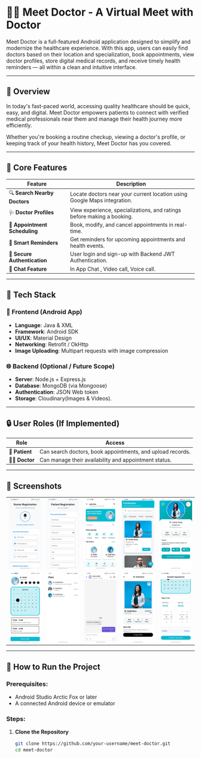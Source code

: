 # 👨‍⚕️ Meet Doctor - A Virtual Meet with Doctor

Meet Doctor is a full-featured Android application designed to simplify and modernize the healthcare experience. With this app, users can easily find doctors based on their location and specialization, book appointments, view doctor profiles, store digital medical records, and receive timely health reminders — all within a clean and intuitive interface.

---

## 📲 Overview

In today's fast-paced world, accessing quality healthcare should be quick, easy, and digital. Meet Doctor empowers patients to connect with verified medical professionals near them and manage their health journey more efficiently.

Whether you're booking a routine checkup, viewing a doctor's profile, or keeping track of your health history, Meet Doctor has you covered.

---

## 🧠 Core Features

| Feature | Description |
|--------|-------------|
| 🔍 **Search Nearby Doctors** | Locate doctors near your current location using Google Maps integration. |
| 🩺 **Doctor Profiles** | View experience, specializations, and ratings before making a booking. |
| 📆 **Appointment Scheduling** | Book, modify, and cancel appointments in real-time. |
| 🔔 **Smart Reminders** | Get reminders for upcoming appointments and health events. |
| 🔐 **Secure Authentication** | User login and sign-up with Backend JWT Authentication. |
| 🔔 **Chat Feature** | In App Chat , Video call, Voice call. |

---

## 🧰 Tech Stack

### 📱 Frontend (Android App)
- **Language**: Java & XML
- **Framework**: Android SDK
- **UI/UX**: Material Design
- **Networking**: Retrofit / OkHttp
- **Image Uploading**: Multipart requests with image compression

### 🌐 Backend (Optional / Future Scope)
- **Server**: Node.js + Express.js
- **Database**: MongoDB (via Mongoose)
- **Authentication**: JSON Web token
- **Storage**: Cloudinary(Images & Videos).

---

## 🔒 User Roles (If Implemented)

| Role | Access |
|------|--------|
| 👤 **Patient** | Can search doctors, book appointments, and upload records. |
| 👨‍⚕️ **Doctor** | Can manage their availability and appointment status. |


---


## 📱 Screenshots

<table>
  <tr>
    <td><img src="ScreenShots/IMG-20250707-WA0008.jpg" width="200"/></td>
    <td><img src="ScreenShots/IMG-20250707-WA0011.jpg" width="200"/></td>
    <td><img src="ScreenShots/IMG-20250707-WA0013.jpg" width="200"/></td>
    <td><img src="ScreenShots/IMG-20250707-WA0009.jpg" width="200"/></td>
    <td><img src="ScreenShots/IMG-20250707-WA0012.jpg" width="200"/></td>
  </tr>
  <tr>
    <td><img src="ScreenShots/IMG-20250707-WA0014.jpg" width="200"/></td>
    <td><img src="ScreenShots/IMG-20250707-WA0005.jpg" width="200"/></td>
    <td><img src="ScreenShots/IMG-20250707-WA0006.jpg" width="200"/></td>
    <td><img src="ScreenShots/IMG-20250707-WA0010.jpg" width="200"/></td>
    <td><img src="ScreenShots/IMG-20250707-WA0007.jpg" width="200"/></td>
  </tr>
</table>




---

## 🧪 How to Run the Project

### Prerequisites:
- Android Studio Arctic Fox or later
- A connected Android device or emulator

### Steps:

1. **Clone the Repository**  
   ```bash
   git clone https://github.com/your-username/meet-doctor.git
   cd meet-doctor
